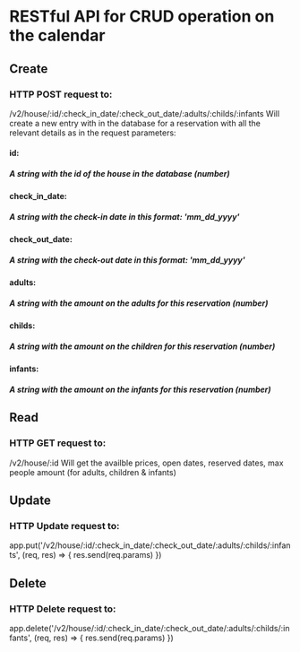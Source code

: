 # RESTful API for CRUD operation on the calendar

## Create
### HTTP POST request to:
/v2/house/:id/:check_in_date/:check_out_date/:adults/:childs/:infants
Will create a new entry with in the database for a reservation with all the relevant details 
as in the request parameters:
#### id: 
##### A string with the id of the house in the database (number)
#### check_in_date: 
##### A string with the check-in date in this format: 'mm_dd_yyyy'
#### check_out_date: 
##### A string with the check-out date in this format: 'mm_dd_yyyy'
#### adults: 
##### A string with the amount on the adults for this reservation (number)
#### childs: 
##### A string with the amount on the children for this reservation (number)
#### infants: 
##### A string with the amount on the infants for this reservation (number)


## Read
### HTTP GET request to:
/v2/house/:id
Will get the availble prices, open dates, reserved dates, max people amount (for adults, children & infants)

## Update
### HTTP Update request to:
app.put('/v2/house/:id/:check_in_date/:check_out_date/:adults/:childs/:infants', (req, res) => {
  res.send(req.params)
})

## Delete
### HTTP Delete request to:
app.delete('/v2/house/:id/:check_in_date/:check_out_date/:adults/:childs/:infants', (req, res) => {
  res.send(req.params)
})